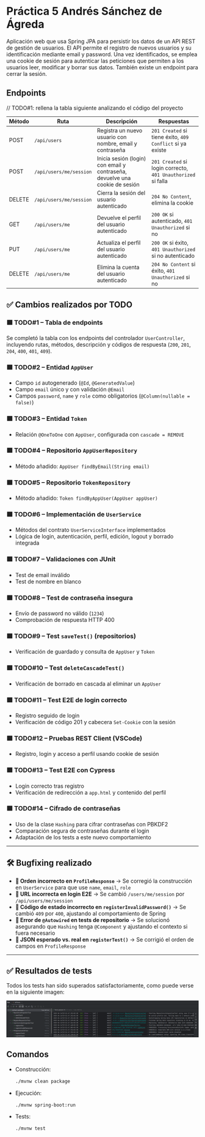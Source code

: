 # Práctica 5 Andrés Sánchez de Ágreda
Aplicación web que usa Spring JPA para persistir los datos de un API REST de gestión de usuarios.
El API permite el registro de nuevos usuarios y su identificación mediante email y password.
Una vez identificados, se emplea una cookie de sesión para autenticar las peticiones que permiten 
a los usuarios leer, modificar y borrar sus datos. También existe un endpoint para cerrar la sesión.  

## Endpoints

// TODO#1: rellena la tabla siguiente analizando el código del proyecto


| Método | Ruta                   | Descripción                                                      | Respuestas                                                   |
|--------|------------------------|------------------------------------------------------------------|--------------------------------------------------------------|
| POST   | `/api/users`           | Registra un nuevo usuario con nombre, email y contraseña        | `201 Created` si tiene éxito, `409 Conflict` si ya existe    |
| POST   | `/api/users/me/session`| Inicia sesión (login) con email y contraseña, devuelve una cookie de sesión | `201 Created` si login correcto, `401 Unauthorized` si falla |
| DELETE | `/api/users/me/session`| Cierra la sesión del usuario autenticado                        | `204 No Content`, elimina la cookie                          |
| GET    | `/api/users/me`        | Devuelve el perfil del usuario autenticado                      | `200 OK` si autenticado, `401 Unauthorized` si no            |
| PUT    | `/api/users/me`        | Actualiza el perfil del usuario autenticado                     | `200 OK` si éxito, `401 Unauthorized` si no autenticado      |
| DELETE | `/api/users/me`        | Elimina la cuenta del usuario autenticado                       | `204 No Content` si éxito, `401 Unauthorized` si no          |


## ✅ Cambios realizados por TODO

### 🟩 TODO#1 – Tabla de endpoints
Se completó la tabla con los endpoints del controlador `UserController`, incluyendo rutas, métodos, descripción y códigos de respuesta (`200`, `201`, `204`, `400`, `401`, `409`).

### 🟩 TODO#2 – Entidad `AppUser`
- Campo `id` autogenerado (`@Id`, `@GeneratedValue`)
- Campo `email` único y con validación `@Email`
- Campos `password`, `name` y `role` como obligatorios (`@Column(nullable = false)`)

### 🟩 TODO#3 – Entidad `Token`
- Relación `@OneToOne` con `AppUser`, configurada con `cascade = REMOVE`

### 🟩 TODO#4 – Repositorio `AppUserRepository`
- Método añadido: `AppUser findByEmail(String email)`

### 🟩 TODO#5 – Repositorio `TokenRepository`
- Método añadido: `Token findByAppUser(AppUser appUser)`

### 🟩 TODO#6 – Implementación de `UserService`
- Métodos del contrato `UserServiceInterface` implementados
- Lógica de login, autenticación, perfil, edición, logout y borrado integrada

### 🟩 TODO#7 – Validaciones con JUnit
- Test de email inválido
- Test de nombre en blanco

### 🟩 TODO#8 – Test de contraseña insegura
- Envío de password no válido (`1234`)
- Comprobación de respuesta HTTP 400

### 🟩 TODO#9 – Test `saveTest()` (repositorios)
- Verificación de guardado y consulta de `AppUser` y `Token`

### 🟩 TODO#10 – Test `deleteCascadeTest()`
- Verificación de borrado en cascada al eliminar un `AppUser`

### 🟩 TODO#11 – Test E2E de login correcto
- Registro seguido de login
- Verificación de código 201 y cabecera `Set-Cookie` con la sesión

### 🟩 TODO#12 – Pruebas REST Client (VSCode)
- Registro, login y acceso a perfil usando cookie de sesión

### 🟩 TODO#13 – Test E2E con Cypress
- Login correcto tras registro
- Verificación de redirección a `app.html` y contenido del perfil

### 🟩 TODO#14 – Cifrado de contraseñas
- Uso de la clase `Hashing` para cifrar contraseñas con PBKDF2
- Comparación segura de contraseñas durante el login
- Adaptación de los tests a este nuevo comportamiento

---

## 🛠️ Bugfixing realizado

- **🧩 Orden incorrecto en `ProfileResponse`** → Se corregió la construcción en `UserService` para que use `name`, `email`, `role`
- **🧩 URL incorrecta en login E2E** → Se cambió `/users/me/session` por `/api/users/me/session`
- **🧩 Código de estado incorrecto en `registerInvalidPassword()`** → Se cambió `409` por `400`, ajustando al comportamiento de Spring
- **🧩 Error de `@Autowired` en tests de repositorio** → Se solucionó asegurando que `Hashing` tenga `@Component` y ajustando el contexto si fuera necesario
- **🧩 JSON esperado vs. real en `registerTest()`** → Se corrigió el orden de campos en `ProfileResponse`

---

## ✅ Resultados de tests

Todos los tests han sido superados satisfactoriamente, como puede verse en la siguiente imagen:

![Tests aprobados](imagesReadme/tests.png)



## Comandos 

- Construcción: 
  ```sh
  ./mvnw clean package
  ```

- Ejecución: 
  ```sh
  ./mvnw spring-boot:run
  ```

- Tests:
  ```sh
  ./mvnw test
  ```
